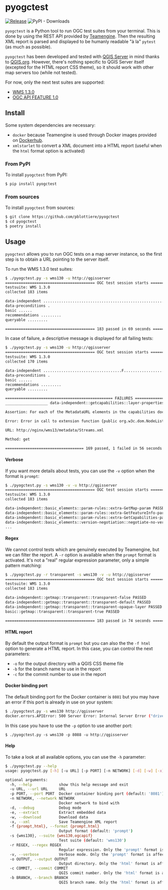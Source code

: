 # pyogctest

[![Release](https://img.shields.io/badge/release-1.1.3-green.svg)](https://github.com/pblottiere/pyogctest/releases)
![PyPI - Downloads](https://img.shields.io/pypi/dm/pyogctest?color=blue)

`pyogctest` is a Python tool to run OGC test suites from your terminal. This is
done by using the REST API provided by
[Teamengine](http://opengeospatial.github.io/teamengine/#). Then the resulting
XML report is parsed and displayed to be humanly readable "à la" `pytest` (as
much as possible).

`pyogctest` has been developed and tested with [QGIS
Server](https://docs.qgis.org/3.10/en/docs/server_manual/index.html) in mind
thanks to [QGIS.org](https://www.qgis.org/en/site/). However, there's nothing
specific to QGIS Server itself (excepted for the HTML report CSS theme), so it
should work with other map servers too (while not tested).

For now, only the next test suites are supported:

- [WMS 1.3.0](http://cite.opengeospatial.org/teamengine/about/wms/1.3.0/site/wms-1_3_0-ats.html)
- [OGC API FEATURE 1.0](https://www.ogc.org/standards/ogcapi-features)


## Install

Some system dependencies are necessary:

- `docker` because Teamengine is used through Docker images provided on
  [Dockerhub](https://hub.docker.com/u/ogccite).
- `xmlstarlet` to convert a XML document into a HTML report (useful when the
  `html` format option is activated)


### From PyPI

To install `pyogctest` from PyPI:

```` bash
$ pip install pyogctest
````

### From sources

To install `pyogctest` from sources:

```` bash
$ git clone https://github.com/pblottiere/pyogctest
$ cd pyogctest
$ poetry install
````


## Usage

`pyogctest` allows you to run OGC tests on a map server instance, so the first
step is to obtain a URL pointing to the server itself.

To run the WMS 1.3.0 test suites:

```` bash
$ ./pyogctest.py -s wms130 -u http://qgisserver
======================================== OGC test session starts =========================================
testsuite: WMS 1.3.0
collected 183 items

data-independent ...................................................................................................................................................................
data-preconditions .
basic ......
recommendations .........
queryable .........

======================================== 183 passed in 69 seconds ========================================
````

In case of failure, a descriptive message is displayed for all failing tests:

```` bash
$ ./pyogctest.py -s wms130 -u http://qgisserver
======================================== OGC test session starts =========================================
testsuite: WMS 1.3.0
collected 170 items

data-independent ...................................F..................................................................................................................
data-preconditions .
basic ......
recommendations .........
queryable .........

================================================ FAILURES ================================================
___________________ data-independent::getcapabilities::layer-properties::metadataurls ____________________

Assertion: For each of the MetadataURL elements in the capabilities document, the MIME-type returned by the resource is the same as the Format element.

Error: Error in call to extension function {public org.w3c.dom.NodeList com.occamlab.te.TECore.request(org.w3c.dom.Document,java.lang.String) throws java.lang.Throwable}: Exception in extension function java.lang.RuntimeException: Parser {http://www.occamlab.com/te/parsers}HTTPParser threw an exception.

URL: http://nginx/wms13/metadata/Streams.xml

Method: get

=================================== 169 passed, 1 failed in 56 seconds ===================================
````


#### Verbose

If you want more details about tests, you can use the `-v` option when the
format is `prompt`:

```` bash
$ ./pyogctest.py -s wms130 -v -u http://qgisserver
======================================== OGC test session starts =========================================
testsuite: WMS 1.3.0
collected 183 items

data-independent::basic_elements::param-rules::extra-GetMap-param PASSED
data-independent::basic_elements::param-rules::extra-GetFeatureInfo-param PASSED
data-independent::basic_elements::param-rules::extra-GetCapabilities-param PASSED
data-independent::basic_elements::version-negotiation::negotiate-no-version PASSED
...
````


#### Regex

We cannot control tests which are genuinely executed by Teamengine, but we can
filter the report. A `-r` option is available when the `prompt` format is
activated. It's not a "real" regular expression parameter, only a simple
pattern matching:

```` bash
$ ./pyogctest.py -r transparent -s wms130 -v -u http://qgisserver
======================================== OGC test session starts =========================================
testsuite: WMS 1.3.0
collected 183 items

data-independent::getmap::transparent::transparent-false PASSED
data-independent::getmap::transparent::transparent-default PASSED
data-independent::getmap::transparent::transparent-opaque-layer PASSED
basic::getmap::transparent::transparent-true PASSED

======================================== 183 passed in 74 seconds ========================================
````


#### HTML report

By default the output format is `prompt` but you can also the the `-f html`
option to generate a HTML report. In this case, you can control the next
parameters:

- `-o` for the output directory with a QGIS CSS theme file
- `-b` for the branch name to use in the report
- `-c` for the commit number to use in the report


#### Docker binding port

The default binding port for the Docker container is `8081` but you may have an
error if this port is already in use on your system:

```` bash
$ ./pyogctest.py -s wms130 http://qgisserver
docker.errors.APIError: 500 Server Error: Internal Server Error ("driver failed programming external connectivity on endpoint pyogctest: Error starting userland proxy: listen tcp 0.0.0.0:8081: bind: address already in use")
````

In this case you have to use the `-p` option to use another port:

````
$ ./pyogctest.py -s wms130 -p 8088 -u http://qgisserver
````


#### Help

To take a look at all available options, you can use the `-h` parameter:

```` bash
$ ./pyogctest.py --help
usage: pyogctest.py [-h] [-u URL] [-p PORT] [-n NETWORK] [-d] [-w] [-x] [-f {prompt,html}] [-s {wms130}] [-r REGEX] [-v] [-o OUTPUT] [-c COMMIT] [-b BRANCH]

optional arguments:
  -h, --help            show this help message and exit
  -u URL, --url URL     URL
  -p PORT, --port PORT  Docker container binding port (default: '8081')
  -n NETWORK, --network NETWORK
                        Docker network to bind with
  -d, --debug           Debug mode
  -e, --extract         Extract embedded data
  -w, --download        Download data
  -x, --xml             Save Teamengine XML report
  -f {prompt,html}, --format {prompt,html}
                        Output format (default: 'prompt')
  -s {wms130}, --suite {wms130,ogcapif}
                        Test suite (default: 'wms130')
  -r REGEX, --regex REGEX
                        Regular expression. Only the 'prompt' format is affected by this option
  -v, --verbose         Verbose mode. Only the 'prompt' format is affected by this option
  -o OUTPUT, --output OUTPUT
                        Output directory. Only the 'html' format is affected by this option (default: '/home/pblottiere/devel/perso/pyogctest/teamengine')
  -c COMMIT, --commit COMMIT
                        QGIS commit number. Only the 'html' format is affected by this option (default: None)
  -b BRANCH, --branch BRANCH
                        QGIS branch name. Only the 'html' format is affected by this option (default: 'master')
````
